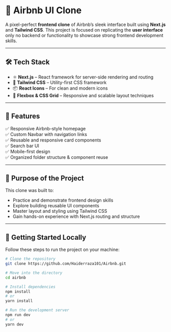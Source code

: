 # 🏡 Airbnb UI Clone

A pixel-perfect **frontend clone** of Airbnb’s sleek interface built using **Next.js** and **Tailwind CSS**. This project is focused on replicating the **user interface** only  no backend or functionality  to showcase strong frontend development skills.

---

## 🛠️ Tech Stack

- ⚛️ **Next.js** – React framework for server-side rendering and routing
- 🎨 **Tailwind CSS** – Utility-first CSS framework
- 📦 **React Icons** – For clean and modern icons
- 🧱 **Flexbox & CSS Grid** – Responsive and scalable layout techniques

---

## 🚧 Features

✅ Responsive Airbnb-style homepage  
✅ Custom Navbar with navigation links  
✅ Reusable and responsive card components  
✅ Search bar UI  
✅ Mobile-first design  
✅ Organized folder structure & component reuse

---

## 🧠 Purpose of the Project

This clone was built to:

- Practice and demonstrate frontend design skills
- Explore building reusable UI components
- Master layout and styling using Tailwind CSS
- Gain hands-on experience with Next.js routing and structure

---

## 🚀 Getting Started Locally

Follow these steps to run the project on your machine:

```bash
# Clone the repository
git clone https://github.com/Haiderraza101/Airbnb.git

# Move into the directory
cd airbnb

# Install dependencies
npm install
# or
yarn install

# Run the development server
npm run dev
# or
yarn dev
